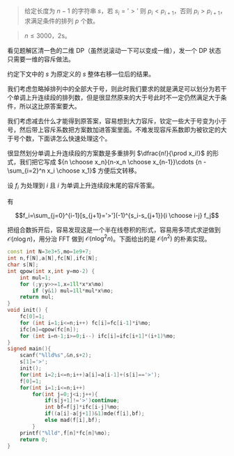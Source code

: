 > 给定长度为 $n-1$ 的字符串 $s$，若 $s_i='>'$ 则 $p_i<p_{i+1}$，否则 $p_i>p_{i+1}$，求满足条件的排列 $p$ 个数。

> $n \le 3000$，2s。

看见题解区清一色的二维 DP（虽然说滚动一下可以变成一维），发一个 DP 状态只需要一维的容斥做法。

约定下文中的 $s$ 为原定义的 $s$ 整体右移一位后的结果。

我们考虑忽略掉排列中的全部大于号，则此时我们要求的就是满足可以划分为若干个单调上升连续段的排列数，但是很显然原来的大于号此时不一定仍然满足大于条件，所以这比原答案要大。

我们考虑减去什么才能得到原答案，容易想到大力容斥，钦定一些大于号变为小于号，然后带上容斥系数把方案数加进答案里面。不难发现容斥系数即为被钦定的大于号个数，下面讲怎么快速处理这个。

很显然划分单调上升连续段的方案数是多重排列 $\dfrac{n!}{\prod x_i!}$ 的形式，我们把它写成 ${n \choose x_n}{n-x_n \choose x_{n-1}}\cdots {n - \sum_{i=2}^n x_i \choose x_1}$ 方便后文转移。

设 $f_i$ 为处理到 $i$ 且 $i$ 为单调上升连续段末尾的容斥答案。

有

$$f_i=\sum_{j=0}^{i-1}[s_{j+1}='>'](-1)^{s_i-s_{j+1}}{i \choose i-j} f_j$$

把组合数拆开后，容易发现这是一个半在线卷积的形式，容易用多项式求逆做到 $\mathcal O(n \log n)$，用分治 FFT 做到 $\mathcal O(n \log^2 n)$。下面给出的是 $\mathcal O(n^2)$ 的朴素实现。

```cpp
const int N=3e3+5,mo=1e9+7;
int n,f[N],a[N],fc[N],ifc[N];
char s[N];
int qpow(int x,int y=mo-2) {
	int mul=1;
	for (;y;y>>=1,x=1ll*x*x%mo)
		if (y&1) mul=1ll*mul*x%mo;
	return mul;
}
void init() {
	fc[0]=1;
	for (int i=1;i<=n;i++) fc[i]=fc[i-1]*i%mo;
	ifc[n]=qpow(fc[n]);
	for (int i=n-1;i>=0;i--) ifc[i]=ifc[i+1]*(i+1)%mo;
}
signed main(){
	scanf("%lld%s",&n,s+2);
	s[1]='>';
	init();
	for(int i=2;i<=n;i++)a[i]=a[i-1]+(s[i]=='>');
	f[0]=1;
	for(int i=1;i<=n;i++)
		for(int j=0;j<i;j++){
			if(s[j+1]!='>')continue;
			int bf=f[j]*ifc[i-j]%mo;
			if((a[i]-a[j+1])&1)mde(f[i],bf);
			else mad(f[i],bf);
		}
	printf("%lld",f[n]*fc[n]%mo);
	return 0;
}
```
